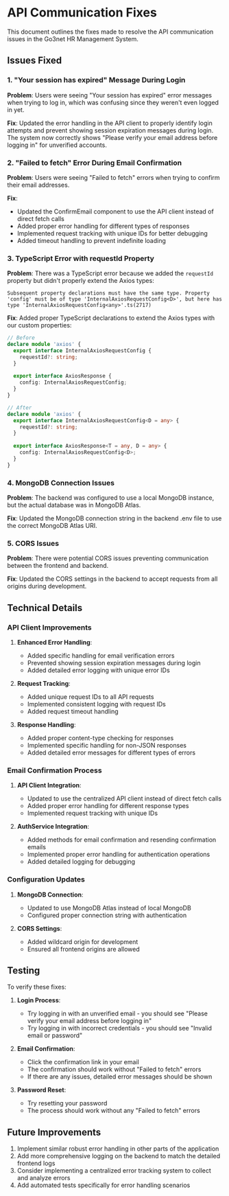 # API Communication Fixes

This document outlines the fixes made to resolve the API communication issues in the Go3net HR Management System.

## Issues Fixed

### 1. "Your session has expired" Message During Login

**Problem**: Users were seeing "Your session has expired" error messages when trying to log in, which was confusing since they weren't even logged in yet.

**Fix**: Updated the error handling in the API client to properly identify login attempts and prevent showing session expiration messages during login. The system now correctly shows "Please verify your email address before logging in" for unverified accounts.

### 2. "Failed to fetch" Error During Email Confirmation

**Problem**: Users were seeing "Failed to fetch" errors when trying to confirm their email addresses.

**Fix**: 
- Updated the ConfirmEmail component to use the API client instead of direct fetch calls
- Added proper error handling for different types of responses
- Implemented request tracking with unique IDs for better debugging
- Added timeout handling to prevent indefinite loading

### 3. TypeScript Error with requestId Property

**Problem**: There was a TypeScript error because we added the `requestId` property but didn't properly extend the Axios types:
```
Subsequent property declarations must have the same type. Property 'config' must be of type 'InternalAxiosRequestConfig<D>', but here has type 'InternalAxiosRequestConfig<any>'.ts(2717)
```

**Fix**: Added proper TypeScript declarations to extend the Axios types with our custom properties:

```typescript
// Before
declare module 'axios' {
  export interface InternalAxiosRequestConfig {
    requestId?: string;
  }
  
  export interface AxiosResponse {
    config: InternalAxiosRequestConfig;
  }
}

// After
declare module 'axios' {
  export interface InternalAxiosRequestConfig<D = any> {
    requestId?: string;
  }
  
  export interface AxiosResponse<T = any, D = any> {
    config: InternalAxiosRequestConfig<D>;
  }
}
```

### 4. MongoDB Connection Issues

**Problem**: The backend was configured to use a local MongoDB instance, but the actual database was in MongoDB Atlas.

**Fix**: Updated the MongoDB connection string in the backend .env file to use the correct MongoDB Atlas URI.

### 5. CORS Issues

**Problem**: There were potential CORS issues preventing communication between the frontend and backend.

**Fix**: Updated the CORS settings in the backend to accept requests from all origins during development.

## Technical Details

### API Client Improvements

1. **Enhanced Error Handling**:
   - Added specific handling for email verification errors
   - Prevented showing session expiration messages during login
   - Added detailed error logging with unique error IDs

2. **Request Tracking**:
   - Added unique request IDs to all API requests
   - Implemented consistent logging with request IDs
   - Added request timeout handling

3. **Response Handling**:
   - Added proper content-type checking for responses
   - Implemented specific handling for non-JSON responses
   - Added detailed error messages for different types of errors

### Email Confirmation Process

1. **API Client Integration**:
   - Updated to use the centralized API client instead of direct fetch calls
   - Added proper error handling for different response types
   - Implemented request tracking with unique IDs

2. **AuthService Integration**:
   - Added methods for email confirmation and resending confirmation emails
   - Implemented proper error handling for authentication operations
   - Added detailed logging for debugging

### Configuration Updates

1. **MongoDB Connection**:
   - Updated to use MongoDB Atlas instead of local MongoDB
   - Configured proper connection string with authentication

2. **CORS Settings**:
   - Added wildcard origin for development
   - Ensured all frontend origins are allowed

## Testing

To verify these fixes:

1. **Login Process**:
   - Try logging in with an unverified email - you should see "Please verify your email address before logging in"
   - Try logging in with incorrect credentials - you should see "Invalid email or password"

2. **Email Confirmation**:
   - Click the confirmation link in your email
   - The confirmation should work without "Failed to fetch" errors
   - If there are any issues, detailed error messages should be shown

3. **Password Reset**:
   - Try resetting your password
   - The process should work without any "Failed to fetch" errors

## Future Improvements

1. Implement similar robust error handling in other parts of the application
2. Add more comprehensive logging on the backend to match the detailed frontend logs
3. Consider implementing a centralized error tracking system to collect and analyze errors
4. Add automated tests specifically for error handling scenarios